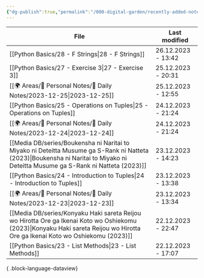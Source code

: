 ```yaml
---
{"dg-publish":true,"permalink":"/000-digital-garden/recently-added-notes/","dgPassFrontmatter":true,"noteIcon":"1","created":"2023-12-14T09:08:44.430+05:30","updated":"2023-12-14T09:12:52.432+05:30"}
---
```


| File                                                                                                                                                                                | Last modified      |
| ----------------------------------------------------------------------------------------------------------------------------------------------------------------------------------- | ------------------ |
| [[Python Basics/28 - F Strings\|28 - F Strings]]                                                                                                                                 | 26.12.2023 - 13:42 |
| [[Python Basics/27 - Exercise 3\|27 - Exercise 3]]                                                                                                                               | 25.12.2023 - 20:31 |
| [[🌍 Areas/📧 Personal Notes/📓 Daily Notes/2023-12-25\|2023-12-25]]                                                                                                             | 25.12.2023 - 12:55 |
| [[Python Basics/25 - Operations on Tuples\|25 - Operations on Tuples]]                                                                                                           | 24.12.2023 - 21:24 |
| [[🌍 Areas/📧 Personal Notes/📓 Daily Notes/2023-12-24\|2023-12-24]]                                                                                                             | 24.12.2023 - 21:24 |
| [[Media DB/series/Boukensha ni Naritai to Miyako ni Deteitta Musume ga S-Rank ni Natteta (2023)\|Boukensha ni Naritai to Miyako ni Deteitta Musume ga S-Rank ni Natteta (2023)]] | 23.12.2023 - 14:23 |
| [[Python Basics/24 - Introduction to Tuples\|24 - Introduction to Tuples]]                                                                                                       | 23.12.2023 - 13:38 |
| [[🌍 Areas/📧 Personal Notes/📓 Daily Notes/2023-12-23\|2023-12-23]]                                                                                                             | 23.12.2023 - 13:34 |
| [[Media DB/series/Konyaku Haki sareta Reijou wo Hirotta Ore ga Ikenai Koto wo Oshiekomu (2023)\|Konyaku Haki sareta Reijou wo Hirotta Ore ga Ikenai Koto wo Oshiekomu (2023)]]   | 22.12.2023 - 22:47 |
| [[Python Basics/23 - List Methods\|23 - List Methods]]                                                                                                                           | 22.12.2023 - 17:07 |

{ .block-language-dataview}